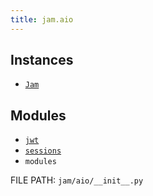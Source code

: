 ```yaml
---
title: jam.aio
---
```


## Instances

* [`Jam`](aio/jam.md)

## Modules

* [`jwt`](aio/jwt.md)
* [`sessions`](aio/sessions.md)
* `modules`

FILE PATH: `jam/aio/__init__.py`